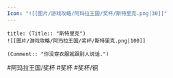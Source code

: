 ```yaml
---
Icon: "![[图片/游戏攻略/阿玛拉王国/奖杯/斯特里克.png|30]]"
---
```

```ad-common-bronze-trophy
title: (Title:: "斯特里克")
![[图片/游戏攻略/阿玛拉王国/奖杯/斯特里克.png|100]]

(Comment:: "你没穿衣服就跟别人说话.")
```

#阿玛拉王国/奖杯 #奖杯 #奖杯/铜
